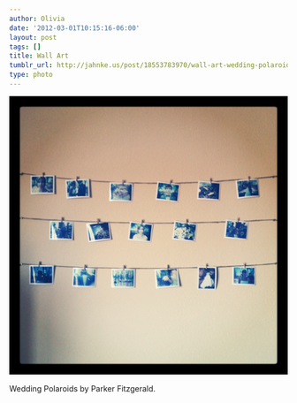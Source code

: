 ```yaml
---
author: Olivia
date: '2012-03-01T10:15:16-06:00'
layout: post
tags: []
title: Wall Art
tumblr_url: http://jahnke.us/post/18553783970/wall-art-wedding-polaroids-by-parker
type: photo
---
```


![](/media/tumblr_m07rtgYOIn1qga9s2o1_1280.png)

Wedding Polaroids by Parker Fitzgerald.
